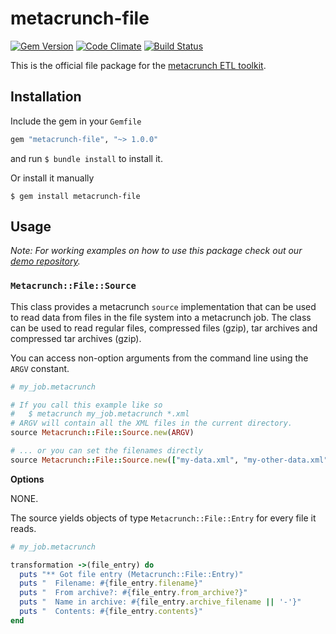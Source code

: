 metacrunch-file
===============

[![Gem Version](https://badge.fury.io/rb/metacrunch-file.svg)](http://badge.fury.io/rb/metacrunch-file)
[![Code Climate](https://codeclimate.com/github/ubpb/metacrunch-file/badges/gpa.svg)](https://codeclimate.com/github/ubpb/metacrunch-file)
[![Build Status](https://travis-ci.org/ubpb/metacrunch-file.svg)](https://travis-ci.org/ubpb/metacrunch-file)

This is the official file package for the [metacrunch ETL toolkit](https://github.com/ubpb/metacrunch).

Installation
------------

Include the gem in your `Gemfile`

```ruby
gem "metacrunch-file", "~> 1.0.0"
```

and run `$ bundle install` to install it.

Or install it manually

```
$ gem install metacrunch-file
```


Usage
-----

*Note: For working examples on how to use this package check out our [demo repository](https://github.com/ubpb/metacrunch-demo).*

### `Metacrunch::File::Source`

This class provides a metacrunch `source` implementation that can be used to read data from files in the file system into a metacrunch job. The class can be used to read regular files, compressed files (gzip), tar archives and compressed tar archives (gzip).

You can access non-option arguments from the command line using the `ARGV` constant.

```ruby
# my_job.metacrunch

# If you call this example like so
#   $ metacrunch my_job.metacrunch *.xml
# ARGV will contain all the XML files in the current directory.
source Metacrunch::File::Source.new(ARGV)

# ... or you can set the filenames directly
source Metacrunch::File::Source.new(["my-data.xml", "my-other-data.xml", "..."])
```

**Options**

NONE.

The source yields objects of type `Metacrunch::File::Entry` for every file it reads. 

```ruby
# my_job.metacrunch

transformation ->(file_entry) do
  puts "** Got file entry (Metacrunch::File::Entry)"
  puts "  Filename: #{file_entry.filename}"
  puts "  From archive?: #{file_entry.from_archive?}"
  puts "  Name in archive: #{file_entry.archive_filename || '-'}"
  puts "  Contents: #{file_entry.contents}"
end
```

